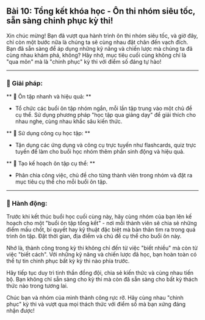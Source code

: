 ## Bài 10: Tổng kết khóa học - Ôn thi nhóm siêu tốc, sẵn sàng chinh phục kỳ thi!

Xin chúc mừng! Bạn đã vượt qua hành trình ôn thi nhóm siêu tốc, và giờ đây, chỉ còn một bước nữa là chúng ta sẽ cùng nhau đặt chân đến vạch đích. Bạn đã sẵn sàng để áp dụng những kỹ năng và chiến lược mà chúng ta đã cùng nhau khám phá, không? Hãy nhớ, mục tiêu cuối cùng không chỉ là "qua môn" mà là "chinh phục" kỳ thi với điểm số đáng tự hào!

---

### 📌 Giải pháp:

** 🔹 Ôn tập nhanh và hiệu quả: **
- Tổ chức các buổi ôn tập nhóm ngắn, mỗi lần tập trung vào một chủ đề cụ thể. Sử dụng phương pháp "học tập qua giảng dạy" để giải thích cho nhau nghe, cùng nhau khắc sâu kiến thức.

** 🔹 Sử dụng công cụ học tập: **
- Tận dụng các ứng dụng và công cụ trực tuyến như flashcards, quiz trực tuyến để làm cho buổi học nhóm thêm phần sinh động và hiệu quả.

** 🔹 Tạo kế hoạch ôn tập cụ thể: **
- Phân chia công việc, chủ đề cho từng thành viên trong nhóm và đặt ra mục tiêu cụ thể cho mỗi buổi ôn tập.

---

### 🚀 Hành động:

Trước khi kết thúc buổi học cuối cùng này, hãy cùng nhóm của bạn lên kế hoạch cho một "buổi ôn tập tổng kết" - nơi mỗi thành viên sẽ chia sẻ những điểm mấu chốt, bí quyết hay kỹ thuật đặc biệt mà bản thân tìm ra trong quá trình ôn tập. Đặt thời gian, địa điểm và chủ đề cụ thể cho buổi ôn này.

Nhớ là, thành công trong kỳ thi không chỉ đến từ việc "biết nhiều" mà còn từ việc "biết cách". Với những kỹ năng và chiến lược đã học, bạn hoàn toàn có thể tự tin chinh phục bất kỳ kỳ thi nào phía trước.

Hãy tiếp tục duy trì tinh thần đồng đội, chia sẻ kiến thức và cùng nhau tiến bộ. Bạn không chỉ sẵn sàng cho kỳ thi mà còn đã sẵn sàng cho bất kỳ thách thức nào trong tương lai.

Chúc bạn và nhóm của mình thành công rực rỡ. Hãy cùng nhau "chinh phục" kỳ thi và vượt qua mọi thách thức với điểm số mà bạn xứng đáng nhận được!